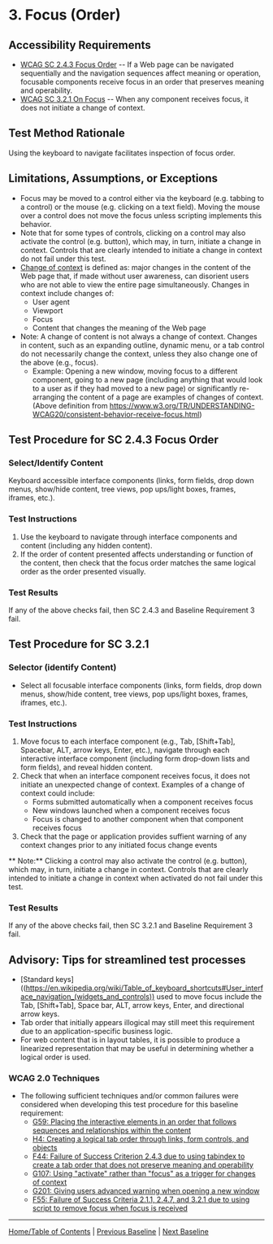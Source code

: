 # 3. Focus (Order)
## Accessibility Requirements
* [WCAG SC 2.4.3 Focus Order](https://www.w3.org/TR/UNDERSTANDING-WCAG20/navigation-mechanisms-focus-order.html) -- If a Web page can be navigated sequentially and the navigation sequences affect meaning or operation, focusable components receive focus in an order that preserves meaning and operability.
* [WCAG SC 3.2.1 On Focus](http://www.w3.org/TR/UNDERSTANDING-WCAG20/consistent-behavior-receive-focus.html) -- When any component receives focus, it does not initiate a change of context.

## Test Method Rationale
Using the keyboard to navigate facilitates inspection of focus order. 

## Limitations, Assumptions, or Exceptions
* Focus may be moved to a control either via the keyboard (e.g. tabbing to a control) or the mouse (e.g. clicking on a text field). Moving the mouse over a control does not move the focus unless scripting implements this behavior. 
* Note that for some types of controls, clicking on a control may also activate the control (e.g. button), which may, in turn, initiate a change in context. Controls that are clearly intended to initiate a change in context do not fail under this test.
* [Change of context](https://www.w3.org/TR/UNDERSTANDING-WCAG20/consistent-behavior-receive-focus.html#context-changedef) is defined as: major changes in the content of the Web page that, if made without user awareness, can disorient users who are not able to view the entire page simultaneously. Changes in context include changes of:
    * User agent
    * Viewport
    * Focus
    * Content that changes the meaning of the Web page
* Note: A change of content is not always a change of context. Changes in content, such as an expanding outline, dynamic menu, or a tab control do not necessarily change the context, unless they also change one of the above (e.g., focus). 
    * Example: Opening a new window, moving focus to a different component, going to a new page (including anything that would look to a user as if they had moved to a new page) or significantly re-arranging the content of a page are examples of changes of context.
(Above definition from https://www.w3.org/TR/UNDERSTANDING-WCAG20/consistent-behavior-receive-focus.html)

## Test Procedure for SC 2.4.3 Focus Order
### Select/Identify Content
Keyboard accessible interface components (links, form fields, drop down menus, show/hide content, tree views, pop ups/light boxes, frames, iframes, etc.).

### Test Instructions
1. Use the keyboard to navigate through interface components and content (including any hidden content). 
1. If the order of content presented affects understanding or function of the content, then check that the focus order matches the same logical order as the order presented visually. 

### Test Results
If any of the above checks fail, then SC 2.4.3 and Baseline Requirement 3 fail.

## Test Procedure for SC 3.2.1
### Selector (identify Content)
* Select all focusable interface components (links, form fields, drop down menus, show/hide content, tree views, pop ups/light boxes, frames, iframes, etc.).

### Test Instructions
1. Move focus to each interface component (e.g., Tab, [Shift+Tab], Spacebar, ALT, arrow keys, Enter, etc.), navigate through each interactive interface component (including form drop-down lists and form fields), and reveal hidden content. 
1. Check that when an interface component receives focus, it does not initiate an unexpected change of context. Examples of a change of context could include:
    * Forms submitted automatically when a component receives focus
    * New windows launched when a component receives focus
    * Focus is changed to another component when that component receives focus
1. Check that the page or application provides suffient warning of any context changes prior to any initiated focus change events

** Note:** Clicking a control may also activate the control (e.g. button), which may, in turn, initiate a change in context. Controls that are clearly intended to initiate a change in context when activated do not fail under this test.

### Test Results
If any of the above checks fail, then SC 3.2.1 and Baseline Requirement 3 fail.

## Advisory: Tips for streamlined test processes
* [Standard keys]((https://en.wikipedia.org/wiki/Table_of_keyboard_shortcuts#User_interface_navigation_(widgets_and_controls)) used to move focus include the Tab, [Shift+Tab], Space bar, ALT, arrow keys, Enter, and directional arrow keys.
* Tab order that initially appears illogical may still meet this requirement due to an application-specific business logic. 
* For web content that is in layout tables, it is possible to produce a linearized representation that may be useful in determining whether a logical order is used.

### WCAG 2.0 Techniques
* The following sufficient techniques and/or common failures were considered when developing this test procedure for this baseline requirement:
    * [G59: Placing the interactive elements in an order that follows sequences and relationships within the content](http://www.w3.org/TR/WCAG20-TECHS/G59.html) 
    * [H4: Creating a logical tab order through links, form controls, and objects](http://www.w3.org/TR/WCAG20-TECHS/H4.html)
    * [F44: Failure of Success Criterion 2.4.3 due to using tabindex to create a tab order that does not preserve meaning and operability](http://www.w3.org/TR/WCAG20-TECHS/F44.html)
    * [G107: Using "activate" rather than "focus" as a trigger for changes of context](http://www.w3.org/TR/2016/NOTE-WCAG20-TECHS-20161007/G107)
    * [G201: Giving users advanced warning when opening a new window](http://www.w3.org/TR/2016/NOTE-WCAG20-TECHS-20161007/G201)
    * [F55: Failure of Success Criteria 2.1.1, 2.4.7, and 3.2.1 due to using script to remove focus when focus is received](http://www.w3.org/TR/2016/NOTE-WCAG20-TECHS-20161007/F55)

----------------------------------------
[Home/Table of Contents](index.md) | [Previous Baseline](02FocusVisible.md) | [Next Baseline](04FocusHidden.md)
